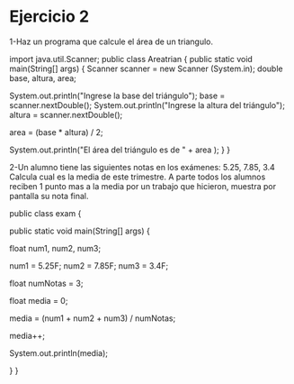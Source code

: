 # Ejercicio 2

1-Haz un programa que calcule el área de un triangulo.

import java.util.Scanner;
public class Areatrian {
public static void main(String[] args) {
Scanner scanner = new Scanner (System.in);
double base, altura, area;

System.out.println("Ingrese la base del triángulo");
  base = scanner.nextDouble();
System.out.println("Ingrese la altura del triángulo");
  altura = scanner.nextDouble();

area = (base * altura) / 2;

System.out.println("El área del triángulo es de " + area );
    }
  }
      
2-Un alumno tiene las siguientes notas en los exámenes: 5.25, 7.85, 3.4 Calcula cual es la media de este trimestre. A parte todos los alumnos reciben 1 punto mas a la media por un trabajo que hicieron, muestra por pantalla su nota final.

public class exam {

public static void main(String[] args) {

float num1, num2, num3;

num1 = 5.25F;
num2 = 7.85F;
num3 = 3.4F;

float numNotas = 3;

float media = 0;

media = (num1 + num2 + num3) / numNotas;

media++;

System.out.println(media);

}
}
